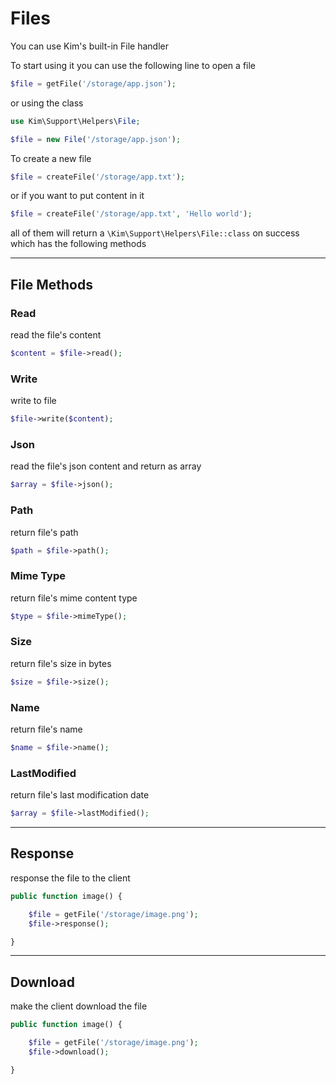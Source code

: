 # Files

You can use Kim's built-in File handler

To start using it you can use the following line to open a file

```php
$file = getFile('/storage/app.json');
```

or using the class

```php
use Kim\Support\Helpers\File;

$file = new File('/storage/app.json');
```

To create a new file

```php
$file = createFile('/storage/app.txt');
```

or if you want to put content in it

```php
$file = createFile('/storage/app.txt', 'Hello world');
```

all of them will return a `\Kim\Support\Helpers\File::class` on success which has the following methods

-----

## File Methods

### Read

read the file's content

```php
$content = $file->read();
```

### Write

write to file

```php
$file->write($content);
```

### Json

read the file's json content and return as array

```php
$array = $file->json();
```

### Path

return file's path

```php
$path = $file->path();
```

### Mime Type

return file's mime content type

```php
$type = $file->mimeType();
```

### Size

return file's size in bytes

```php
$size = $file->size();
```

### Name

return file's name

```php
$name = $file->name();
```

### LastModified

return file's last modification date

```php
$array = $file->lastModified();
```

-----

## Response

response the file to the client

```php
public function image() {

    $file = getFile('/storage/image.png');
    $file->response();

}
```

-----

## Download

make the client download the file

```php
public function image() {

    $file = getFile('/storage/image.png');
    $file->download();

}
```
